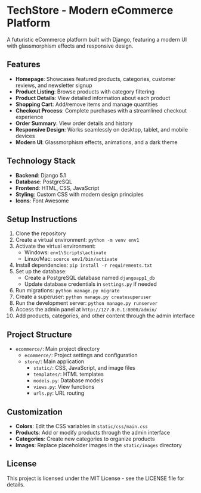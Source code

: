 # TechStore - Modern eCommerce Platform

A futuristic eCommerce platform built with Django, featuring a modern UI with glassmorphism effects and responsive design.

## Features

- **Homepage**: Showcases featured products, categories, customer reviews, and newsletter signup
- **Product Listing**: Browse products with category filtering
- **Product Details**: View detailed information about each product
- **Shopping Cart**: Add/remove items and manage quantities
- **Checkout Process**: Complete purchases with a streamlined checkout experience
- **Order Summary**: View order details and history
- **Responsive Design**: Works seamlessly on desktop, tablet, and mobile devices
- **Modern UI**: Glassmorphism effects, animations, and a dark theme

## Technology Stack

- **Backend**: Django 5.1
- **Database**: PostgreSQL
- **Frontend**: HTML, CSS, JavaScript
- **Styling**: Custom CSS with modern design principles
- **Icons**: Font Awesome

## Setup Instructions

1. Clone the repository
2. Create a virtual environment: `python -m venv env1`
3. Activate the virtual environment:
   - Windows: `env1\Scripts\activate`
   - Linux/Mac: `source env1/bin/activate`
4. Install dependencies: `pip install -r requirements.txt`
5. Set up the database:
   - Create a PostgreSQL database named `djangoapp1_db`
   - Update database credentials in `settings.py` if needed
6. Run migrations: `python manage.py migrate`
7. Create a superuser: `python manage.py createsuperuser`
8. Run the development server: `python manage.py runserver`
9. Access the admin panel at `http://127.0.0.1:8000/admin/`
10. Add products, categories, and other content through the admin interface

## Project Structure

- `ecommerce/`: Main project directory
  - `ecommerce/`: Project settings and configuration
  - `store/`: Main application
    - `static/`: CSS, JavaScript, and image files
    - `templates/`: HTML templates
    - `models.py`: Database models
    - `views.py`: View functions
    - `urls.py`: URL routing

## Customization

- **Colors**: Edit the CSS variables in `static/css/main.css`
- **Products**: Add or modify products through the admin interface
- **Categories**: Create new categories to organize products
- **Images**: Replace placeholder images in the `static/images` directory

## License

This project is licensed under the MIT License - see the LICENSE file for details. 
